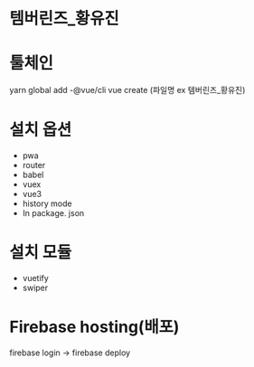 # 템버린즈_황유진

# 툴체인
yarn global add -@vue/cli
vue create (파일명 ex 템버린즈_황유진)

# 설치 옵션
- pwa
- router
- babel
- vuex
- vue3 
- history mode
- In package. json

# 설치 모듈
- vuetify
- swiper


# Firebase hosting(배포)

firebase login -> firebase deploy


